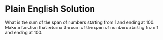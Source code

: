 # Plain English Solution

What is the sum of the span of numbers starting from 1 and ending at 100.
Make a function that returns the sum of the span of numbers starting from 1 and ending at 100.
